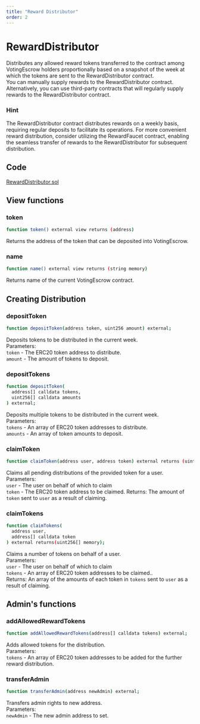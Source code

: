 ```yaml
---
title: "Reward Distributor"
order: 2
---
```


# RewardDistributor
Distributes any allowed reward tokens transferred to the contract among VotingEscrow holders proportionally based on a snapshot of the week at which the tokens are sent to the RewardDistributor contract.  
You can manually supply rewards to the RewardDistributor contract. Alternatively, you can use third-party contracts that will regularly supply rewards to the RewardDistributor contract.

### Hint
The RewardDistributor contract distributes rewards on a weekly basis, requiring regular deposits to facilitate its operations. For more convenient reward distribution, consider utilizing the RewardFaucet contract, enabling the seamless transfer of rewards to the RewardDistributor for subsequent distribution.  


## Code  
[RewardDistributor.sol](https://github.com/protofire/ve8020-launchpad/blob/main/contracts/RewardDistributor.sol)


## View functions
### token
```sh
function token() external view returns (address)
```
Returns the address of the token that can be deposited into VotingEscrow.  

### name
```sh
function name() external view returns (string memory)
```
Returns name of the current VotingEscrow contract.  


## Creating Distribution
### depositToken
```sh
function depositToken(address token, uint256 amount) external;
```
Deposits tokens to be distributed in the current week.  
Parameters:  
`token` - The ERC20 token address to distribute.  
`amount` - The amount of tokens to deposit.  

### depositTokens
```sh
function depositToken(
  address[] calldata tokens,
  uint256[] calldata amounts
) external;
```
Deposits multiple tokens to be distributed in the current week.  
Parameters:  
`tokens` - An array of ERC20 token addresses to distribute.  
`amounts` - An array of token amounts to deposit.  


### claimToken
```sh
function claimToken(address user, address token) external returns (uint256);
```
Claims all pending distributions of the provided token for a user.  
Parameters:  
`user` - The user on behalf of which to claim  
`token` - The ERC20 token address to be claimed.
Returns:
The amount of `token` sent to `user` as a result of claiming.  

### claimTokens
```sh
function claimTokens(
  address user,
  address[] calldata token
) external returns(uint256[] memory);
```
Claims a number of tokens on behalf of a user.  
Parameters:  
`user` - The user on behalf of which to claim  
`tokens` - An array of ERC20 token addresses to be claimed..  
Returns:
An array of the amounts of each token in `tokens` sent to `user` as a result of claiming.  


## Admin's functions

### addAllowedRewardTokens
```sh
function addAllowedRewardTokens(address[] calldata tokens) external;
```  
Adds allowed tokens for the distribution.  
Parameters:  
`tokens` - An array of ERC20 token addresses to be added for the further reward distribution.

### transferAdmin
```sh
function transferAdmin(address newAdmin) external;
```  
Transfers admin rights to new address.  
Parameters:  
`newAdmin` - The new admin address to set.  


